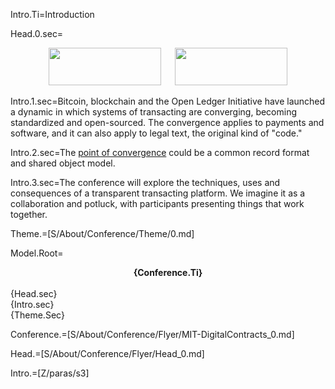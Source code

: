 Intro.Ti=Introduction

Head.0.sec=<center><a href="http://connection.mit.edu/"><img src="https://github.com/CommonAccord/Cmacc-Org/raw/master/File/mit-connection-science.jpg" height="60" width="180"></a>   <a href="http://commonaccord.org"><img src="https://github.com/CommonAccord/Cmacc-Org/raw/master/File/cmacc-trans.png"  height="60" width="180"></a></center>



Intro.1.sec=Bitcoin, blockchain and the Open Ledger Initiative have launched a dynamic in which systems of transacting are converging, becoming standardized and open-sourced.  The convergence applies to payments and software, and it can also apply to legal text, the original kind of "code."  

Intro.2.sec=The <a href="index.php?action=doc&file=S/About/Conference/Stack/Hourglass_0.md">point of convergence</a> could be a common record format and shared object model.

Intro.3.sec=The conference will explore the techniques, uses and consequences of a transparent transacting platform.  We imagine it as a collaboration and potluck, with participants presenting things that work together.

Theme.=[S/About/Conference/Theme/0.md]

Model.Root=<center><b>{Conference.Ti}</b></center><br>{Head.sec}<br>{Intro.sec}<br>{Theme.Sec}  

Conference.=[S/About/Conference/Flyer/MIT-DigitalContracts_0.md]

Head.=[S/About/Conference/Flyer/Head_0.md]

Intro.=[Z/paras/s3]